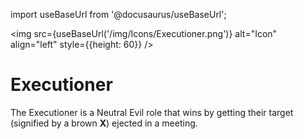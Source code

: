 import useBaseUrl from '@docusaurus/useBaseUrl';

<img src={useBaseUrl('/img/Icons/Executioner.png')} alt="Icon" align="left" style={{height: 60}} />
# Executioner

The Executioner is a Neutral Evil role that wins by getting their target (signified by a brown **X**) ejected in a meeting.
